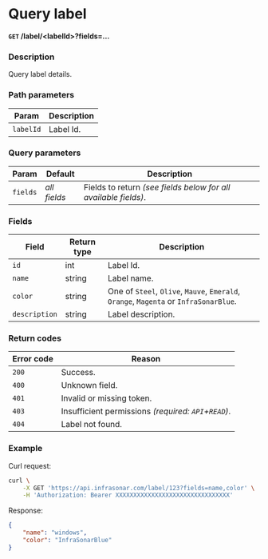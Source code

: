 # Query label
**`GET` /label/<labelId\>?fields=...**

### Description
Query label details.

### Path parameters
Param               | Description
--------------------|-------------
`labelId`           | Label Id.

### Query parameters
Param               | Default           | Description
--------------------|-------------------|-------------
`fields`            | _all fields_      | Fields to return _(see fields below for all available fields)_.

### Fields
Field               | Return type   | Description
--------------------|---------------|-------------
`id`                | int           | Label Id.
`name`              | string        | Label name.
`color`             | string        | One of `Steel`, `Olive`, `Mauve`, `Emerald`, `Orange`, `Magenta` or `InfraSonarBlue`.
`description`       | string        | Label description.


### Return codes
Error code  | Reason
------------|--------
`200`       | Success.
`400`       | Unknown field.
`401`       | Invalid or missing token.
`403`       | Insufficient permissions _(required: `API`+`READ`)_.
`404`       | Label not found.

### Example
Curl request:
```bash
curl \
    -X GET 'https://api.infrasonar.com/label/123?fields=name,color' \
    -H 'Authorization: Bearer XXXXXXXXXXXXXXXXXXXXXXXXXXXXXXXX'
```

Response:
```json
{
    "name": "windows",
    "color": "InfraSonarBlue"
}
```
